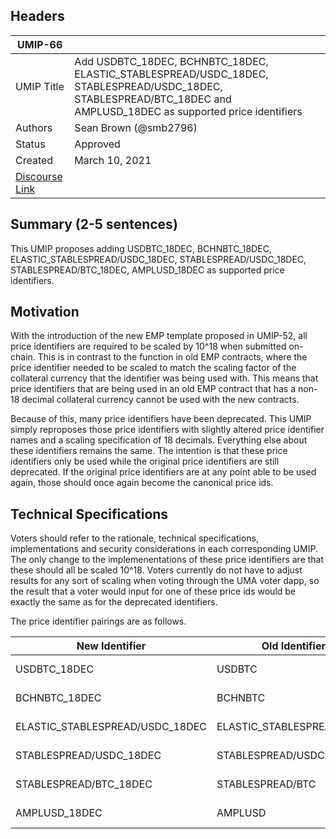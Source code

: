 ## Headers
| UMIP-66    |                                                                                                                                          |
|------------|------------------------------------------------------------------------------------------------------------------------------------------|
| UMIP Title | Add USDBTC_18DEC, BCHNBTC_18DEC, ELASTIC_STABLESPREAD/USDC_18DEC, STABLESPREAD/USDC_18DEC, STABLESPREAD/BTC_18DEC and AMPLUSD_18DEC as supported price identifiers            |
| Authors    | Sean Brown (@smb2796)                               |
| Status     | Approved                                                                                                                                 |
| Created    | March 10, 2021                                                                                                                           |
| [Discourse Link](https://discourse.umaproject.org/t/propose-v2-pids-for-all-depreciated-pis/336)   |                                              |


## Summary (2-5 sentences)

This UMIP proposes adding USDBTC_18DEC, BCHNBTC_18DEC, ELASTIC_STABLESPREAD/USDC_18DEC, STABLESPREAD/USDC_18DEC, STABLESPREAD/BTC_18DEC, AMPLUSD_18DEC as supported price identifiers.

## Motivation

With the introduction of the new EMP template proposed in UMIP-52, all price identifiers are required to be scaled by 10^18 when submitted on-chain. This is in contrast to the function in old EMP contracts, where the price identifier needed to be scaled to match the scaling factor of the collateral currency that the identifier was being used with. This means that price identifiers that are being used in an old EMP contract that has a non-18 decimal collateral currency cannot be used with the new contracts.

Because of this, many price identifiers have been deprecated. This UMIP simply reproposes those price identifiers with slightly altered price identifier names and a scaling specification of 18 decimals. Everything else about these identifiers remains the same. The intention is that these price identifiers only be used while the original price identifiers are still deprecated. If the original price identifiers are at any point able to be used again, those should once again become the canonical price ids. 

## Technical Specifications

Voters should refer to the rationale, technical specifications, implementations and security considerations in each corresponding UMIP. The only change to the implemenentations of these price identifiers are that these should all be scaled 10^18. Voters currently do not have to adjust results for any sort of scaling when voting through the UMA voter dapp, so the result that a voter would input for one of these price ids would be exactly the same as for the deprecated identifiers.

The price identifier pairings are as follows.

| New Identifier | Old Identifier | UMIP |
|------------|------------------------------------------------------------------------------------------------------------------------------------------| --------------|
| USDBTC_18DEC | USDBTC | [UMIP-7](https://github.com/UMAprotocol/UMIPs/blob/master/UMIPs/umip-7.md) |
| BCHNBTC_18DEC | BCHNBTC | [UMIP-23](https://github.com/UMAprotocol/UMIPs/blob/master/UMIPs/umip-23.md) |
| ELASTIC_STABLESPREAD/USDC_18DEC | ELASTIC_STABLESPREAD/USDC | [UMIP-30](https://github.com/UMAprotocol/UMIPs/blob/master/UMIPs/umip-30.md) |
| STABLESPREAD/USDC_18DEC | STABLESPREAD/USDC | [UMIP-31](https://github.com/UMAprotocol/UMIPs/blob/master/UMIPs/umip-31.md) |
| STABLESPREAD/BTC_18DEC | STABLESPREAD/BTC | [UMIP-31](https://github.com/UMAprotocol/UMIPs/blob/master/UMIPs/umip-31.md) |
| AMPLUSD_18DEC | AMPLUSD | [UMIP-33](https://github.com/UMAprotocol/UMIPs/blob/master/UMIPs/umip-33.md) |

